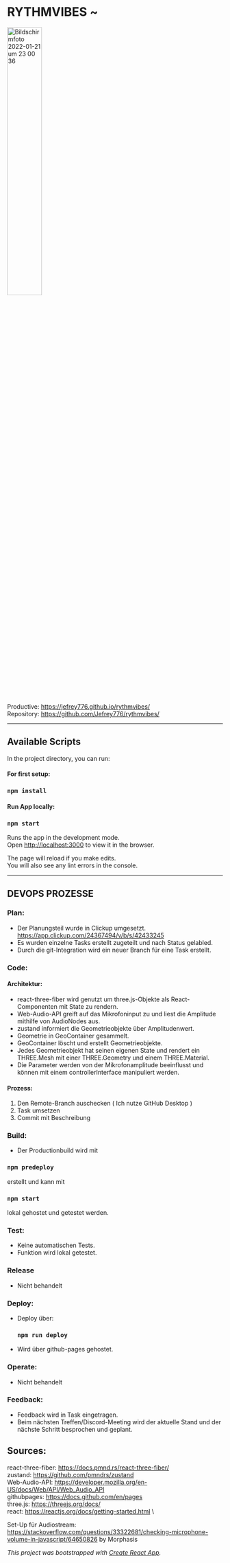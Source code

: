 # RYTHMVIBES ~
<img width="40%" alt="Bildschirmfoto 2022-01-21 um 23 00 36" src="https://user-images.githubusercontent.com/28010466/150606039-114169c0-8659-4d12-939e-e1f87343a1c6.png"> 

Productive: https://jefrey776.github.io/rythmvibes/ \
Repository: https://github.com/Jefrey776/rythmvibes/
_________________________________________________________________________________________________________

## Available Scripts

In the project directory, you can run:
#### For first setup:
### `npm install`

#### Run App locally:

### `npm start`

Runs the app in the development mode.\
Open [http://localhost:3000](http://localhost:3000) to view it in the browser.

The page will reload if you make edits.\
You will also see any lint errors in the console.
_________________________________________________________________________________________________________

## DEVOPS PROZESSE

### Plan:
  - Der Planungsteil wurde in Clickup umgesetzt.
    https://app.clickup.com/24367494/v/b/s/42433245
  - Es wurden einzelne Tasks erstellt zugeteilt und nach Status gelabled.
  - Durch die git-Integration wird ein neuer Branch für eine Task erstellt.
 
### Code:
  #### Architektur:
  - react-three-fiber wird genutzt um three.js-Objekte als React-Componenten mit State zu rendern.
  - Web-Audio-API greift auf das Mikrofoninput zu und liest die Amplitude mithilfe von AudioNodes aus.
  - zustand informiert die Geometrieobjekte über Amplitudenwert.
  - Geometrie in GeoContainer gesammelt.
  - GeoContainer löscht und erstellt Geometrieobjekte.
  - Jedes Geometrieobjekt hat seinen eigenen State und rendert ein THREE.Mesh mit einer THREE.Geometry und einem THREE.Material.
  - Die Parameter werden von der Mikrofonamplitude beeinflusst und können mit einem controllerInterface manipuliert werden.

  #### Prozess:
  1. Den Remote-Branch auschecken ( Ich nutze GitHub Desktop )
  2. Task umsetzen
  3. Commit mit Beschreibung
  
### Build: 
   - Der Productionbuild wird mit 
   ### `npm predeploy`
   erstellt und kann mit 
   ### `npm start`
   lokal gehostet und getestet werden.
   
### Test:
  - Keine automatischen Tests.
  - Funktion wird lokal getestet.

### Release
  - Nicht behandelt
  
### Deploy:
  - Deploy über:
    ### `npm run deploy`
  - Wird über github-pages gehostet.
  
### Operate:
  - Nicht behandelt
  
### Feedback:
  - Feedback wird in Task eingetragen.
  - Beim nächsten Treffen/Discord-Meeting wird der aktuelle Stand und der nächste Schritt besprochen und geplant.


## Sources:
react-three-fiber: https://docs.pmnd.rs/react-three-fiber/ \
zustand: https://github.com/pmndrs/zustand \
Web-Audio-API: https://developer.mozilla.org/en-US/docs/Web/API/Web_Audio_API \
githubpages: https://docs.github.com/en/pages \
three.js: https://threejs.org/docs/ \
react: https://reactjs.org/docs/getting-started.html \

Set-Up für Audiostream: https://stackoverflow.com/questions/33322681/checking-microphone-volume-in-javascript/64650826 by Morphasis

*This project was bootstrapped with [Create React App](https://github.com/facebook/create-react-app).*
